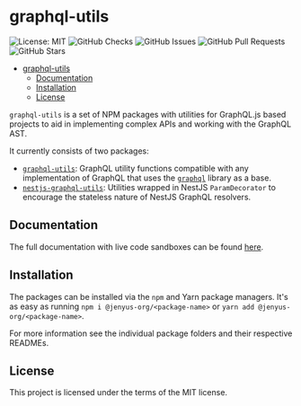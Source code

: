 # graphql-utils
![License: MIT](https://img.shields.io/github/license/Jenyus-Org/graphql-utils)
![GitHub Checks](https://img.shields.io/github/workflow/status/Jenyus-Org/graphql-utils/Deploy%20package%20to%20NPM%20and%20GitHub%20package%20repository)
![GitHub Issues](https://img.shields.io/github/issues/Jenyus-Org/graphql-utils)
![GitHub Pull Requests](https://img.shields.io/github/issues-pr/Jenyus-Org/graphql-utils)
![GitHub Stars](https://img.shields.io/github/stars/Jenyus-Org/graphql-utils?style=social)

- [graphql-utils](#graphql-utils)
  - [Documentation](#documentation)
  - [Installation](#installation)
  - [License](#license)

`graphql-utils` is a set of NPM packages with utilities for GraphQL.js based projects to aid in implementing complex APIs and working with the GraphQL AST.

It currently consists of two packages:

 - [`graphql-utils`](./graphql-utils/README.md): GraphQL utility functions compatible with any implementation of GraphQL that uses the [`graphql`](https://github.com/graphql/graphql-js) library as a base.
 - [`nestjs-graphql-utils`](./nestjs-graphql-utils/README.md): Utilities wrapped in NestJS `ParamDecorator` to encourage the stateless nature of NestJS GraphQL resolvers.

## Documentation

The full documentation with live code sandboxes can be found [here](https://jenyus-org.github.io/graphql-utils/).

## Installation

The packages can be installed via the `npm` and Yarn package managers. It's as easy as running `npm i @jenyus-org/<package-name>` or `yarn add @jenyus-org/<package-name>`.

For more information see the individual package folders and their respective READMEs.

## License

This project is licensed under the terms of the MIT license.
